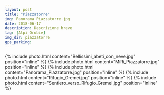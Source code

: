 ```yaml
---
layout: post
title: "Piazzatorre"
img: Panorama_Piazzatorre.jpg
date: 2018-06-17
description: Descrizione breve
tag: [Alpi Orobie]
img_dir: piazzatorre
gps_parking:
---
```

<div>
{% include photo.html content="Bellissimi_abeti_con_neve.jpg" position="inline" %}
{% include photo.html content="MiRi_Piazzatorre.jpg" position="inline" %}
{% include photo.html content="Panorama_Piazzatorre.jpg" position="inline" %}
{% include photo.html content="Rifugio_Gremei.jpg" position="inline" %}
{% include photo.html content="Sentiero_verso_Rifugio_Gremei.jpg" position="inline" %}
</div>
